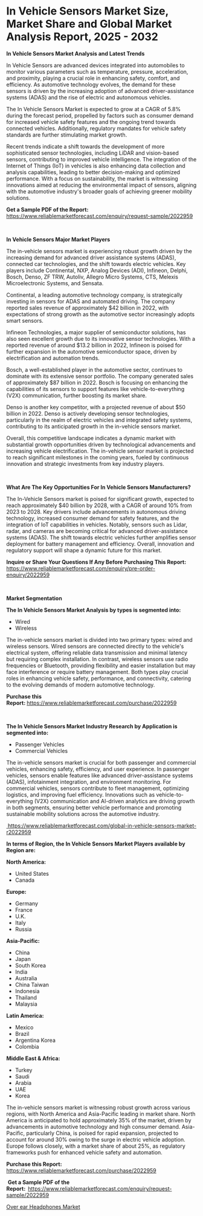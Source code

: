 <p><h1>In Vehicle Sensors Market Size, Market Share and Global Market Analysis Report, 2025 - 2032</h1></p><p><strong>In Vehicle Sensors Market Analysis and Latest Trends</strong></p>
<p><p>In Vehicle Sensors are advanced devices integrated into automobiles to monitor various parameters such as temperature, pressure, acceleration, and proximity, playing a crucial role in enhancing safety, comfort, and efficiency. As automotive technology evolves, the demand for these sensors is driven by the increasing adoption of advanced driver-assistance systems (ADAS) and the rise of electric and autonomous vehicles. </p><p>The In Vehicle Sensors Market is expected to grow at a CAGR of 5.8% during the forecast period, propelled by factors such as consumer demand for increased vehicle safety features and the ongoing trend towards connected vehicles. Additionally, regulatory mandates for vehicle safety standards are further stimulating market growth. </p><p>Recent trends indicate a shift towards the development of more sophisticated sensor technologies, including LiDAR and vision-based sensors, contributing to improved vehicle intelligence. The integration of the Internet of Things (IoT) in vehicles is also enhancing data collection and analysis capabilities, leading to better decision-making and optimized performance. With a focus on sustainability, the market is witnessing innovations aimed at reducing the environmental impact of sensors, aligning with the automotive industry's broader goals of achieving greener mobility solutions.</p></p>
<p><strong>Get a Sample PDF of the Report:&nbsp;</strong> <a href="https://www.reliablemarketforecast.com/enquiry/request-sample/2022959?utm_campaign=2288&utm_medium=2&utm_source=Github&utm_content=ia&utm_term=06042025&utm_id=in-vehicle-sensors">https://www.reliablemarketforecast.com/enquiry/request-sample/2022959</a></p>
<p>&nbsp;</p>
<p><strong>In Vehicle Sensors Major Market Players</strong></p>
<p><p>The in-vehicle sensors market is experiencing robust growth driven by the increasing demand for advanced driver assistance systems (ADAS), connected car technologies, and the shift towards electric vehicles. Key players include Continental, NXP, Analog Devices (ADI), Infineon, Delphi, Bosch, Denso, ZF TRW, Autoliv, Allegro Micro Systems, CTS, Melexis Microelectronic Systems, and Sensata.</p><p>Continental, a leading automotive technology company, is strategically investing in sensors for ADAS and automated driving. The company reported sales revenue of approximately $42 billion in 2022, with expectations of strong growth as the automotive sector increasingly adopts smart sensors.</p><p>Infineon Technologies, a major supplier of semiconductor solutions, has also seen excellent growth due to its innovative sensor technologies. With a reported revenue of around $13.2 billion in 2022, Infineon is poised for further expansion in the automotive semiconductor space, driven by electrification and automation trends.</p><p>Bosch, a well-established player in the automotive sector, continues to dominate with its extensive sensor portfolio. The company generated sales of approximately $87 billion in 2022. Bosch is focusing on enhancing the capabilities of its sensors to support features like vehicle-to-everything (V2X) communication, further boosting its market share.</p><p>Denso is another key competitor, with a projected revenue of about $50 billion in 2022. Denso is actively developing sensor technologies, particularly in the realm of electric vehicles and integrated safety systems, contributing to its anticipated growth in the in-vehicle sensors market.</p><p>Overall, this competitive landscape indicates a dynamic market with substantial growth opportunities driven by technological advancements and increasing vehicle electrification. The in-vehicle sensor market is projected to reach significant milestones in the coming years, fueled by continuous innovation and strategic investments from key industry players.</p></p>
<p>&nbsp;</p>
<p><strong>What Are The Key Opportunities For In Vehicle Sensors Manufacturers?</strong></p>
<p><p>The In-Vehicle Sensors market is poised for significant growth, expected to reach approximately $40 billion by 2028, with a CAGR of around 10% from 2023 to 2028. Key drivers include advancements in autonomous driving technology, increased consumer demand for safety features, and the integration of IoT capabilities in vehicles. Notably, sensors such as Lidar, radar, and cameras are becoming critical for advanced driver-assistance systems (ADAS). The shift towards electric vehicles further amplifies sensor deployment for battery management and efficiency. Overall, innovation and regulatory support will shape a dynamic future for this market.</p></p>
<p><strong>Inquire or Share Your Questions If Any Before Purchasing This Report:</strong> <a href="https://www.reliablemarketforecast.com/enquiry/pre-order-enquiry/2022959?utm_campaign=2288&utm_medium=2&utm_source=Github&utm_content=ia&utm_term=06042025&utm_id=in-vehicle-sensors">https://www.reliablemarketforecast.com/enquiry/pre-order-enquiry/2022959</a></p>
<p>&nbsp;</p>
<p><strong>Market Segmentation</strong></p>
<p><strong>The In Vehicle Sensors Market Analysis by types is segmented into:</strong></p>
<p><ul><li>Wired</li><li>Wireless</li></ul></p>
<p><p>The in-vehicle sensors market is divided into two primary types: wired and wireless sensors. Wired sensors are connected directly to the vehicle's electrical system, offering reliable data transmission and minimal latency but requiring complex installation. In contrast, wireless sensors use radio frequencies or Bluetooth, providing flexibility and easier installation but may face interference or require battery management. Both types play crucial roles in enhancing vehicle safety, performance, and connectivity, catering to the evolving demands of modern automotive technology.</p></p>
<p><strong>Purchase this Report:&nbsp;</strong><a href="https://www.reliablemarketforecast.com/purchase/2022959?utm_campaign=2288&utm_medium=2&utm_source=Github&utm_content=ia&utm_term=06042025&utm_id=in-vehicle-sensors">https://www.reliablemarketforecast.com/purchase/2022959</a></p>
<p>&nbsp;</p>
<p><strong>The In Vehicle Sensors Market Industry Research by Application is segmented into:</strong></p>
<p><ul><li>Passenger Vehicles</li><li>Commercial Vehicles</li></ul></p>
<p><p>The in-vehicle sensors market is crucial for both passenger and commercial vehicles, enhancing safety, efficiency, and user experience. In passenger vehicles, sensors enable features like advanced driver-assistance systems (ADAS), infotainment integration, and environment monitoring. For commercial vehicles, sensors contribute to fleet management, optimizing logistics, and improving fuel efficiency. Innovations such as vehicle-to-everything (V2X) communication and AI-driven analytics are driving growth in both segments, ensuring better vehicle performance and promoting sustainable mobility solutions across the automotive industry.</p></p>
<p><a href="https://www.reliablemarketforecast.com/global-in-vehicle-sensors-market-r2022959?utm_campaign=2288&utm_medium=2&utm_source=Github&utm_content=ia&utm_term=06042025&utm_id=in-vehicle-sensors">&nbsp;https://www.reliablemarketforecast.com/global-in-vehicle-sensors-market-r2022959</a></p>
<p><strong>In terms of Region, the In Vehicle Sensors Market Players available by Region are:</strong></p>
<p>
    <p> <strong> North America: </strong>
        <ul>
            <li>United States</li>
            <li>Canada</li>
        </ul>
        </p> 
    <p> <strong> Europe: </strong>
        <ul>
            <li>Germany</li>
            <li>France</li>
            <li>U.K.</li>
            <li>Italy</li>
            <li>Russia</li>
        </ul>
        </p> 
    <p> <strong> Asia-Pacific: </strong>
        <ul>
            <li>China</li>
            <li>Japan</li>
            <li>South Korea</li>
            <li>India</li>
            <li>Australia</li>
            <li>China Taiwan</li>
            <li>Indonesia</li>
            <li>Thailand</li>
            <li>Malaysia</li>
        </ul>
        </p> 
    <p> <strong> Latin America: </strong>
        <ul>
            <li>Mexico</li>
            <li>Brazil</li>
            <li>Argentina Korea</li>
            <li>Colombia</li>
        </ul>
        </p> 
    <p> <strong> Middle East & Africa: </strong>
        <ul>
            <li>Turkey</li>
            <li>Saudi</li>
            <li>Arabia</li>
            <li>UAE</li>
            <li>Korea</li>
        </ul>
    </p>
    </p>
<p><p>The in-vehicle sensors market is witnessing robust growth across various regions, with North America and Asia-Pacific leading in market share. North America is anticipated to hold approximately 35% of the market, driven by advancements in automotive technology and high consumer demand. Asia-Pacific, particularly China, is poised for rapid expansion, projected to account for around 30% owing to the surge in electric vehicle adoption. Europe follows closely, with a market share of about 25%, as regulatory frameworks push for enhanced vehicle safety and automation.</p></p>
<p><strong>Purchase this Report: </strong><a href="https://www.reliablemarketforecast.com/purchase/2022959?utm_campaign=2288&utm_medium=2&utm_source=Github&utm_content=ia&utm_term=06042025&utm_id=in-vehicle-sensors">https://www.reliablemarketforecast.com/purchase/2022959</a></p>
<p>&nbsp;<strong>Get a Sample PDF of the Report:&nbsp;&nbsp;</strong><a href="https://www.reliablemarketforecast.com/enquiry/request-sample/2022959?utm_campaign=2288&utm_medium=2&utm_source=Github&utm_content=ia&utm_term=06042025&utm_id=in-vehicle-sensors">https://www.reliablemarketforecast.com/enquiry/request-sample/2022959</a></p>
<p><strong></strong></p>
<p><p><a href="https://github.com/suleimannichelle7/Market-Research-Report-List-1/blob/main/over-ear-headphones-market.md?utm_campaign=2288&utm_medium=2&utm_source=Github&utm_content=ia&utm_term=06042025&utm_id=in-vehicle-sensors">Over ear Headphones Market</a></p></p>